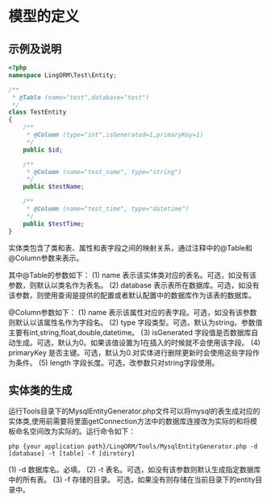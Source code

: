 # 模型的定义

## 示例及说明

``` php
<?php
namespace LingORM\Test\Entity;

/**
 * @Table (name="test",database="test")
 */
class TestEntity
{
    /**
     * @Column (type="int",isGenerated=1,primaryKey=1)
     */
    public $id;

    /**
     * @Column (name="test_name", type="string")
     */
    public $testName;

    /**
     * @Column (name="test_time", type="datetime")
     */
    public $testTime;
}
```

实体类包含了类和表、属性和表字段之间的映射关系，通过注释中的@Table和@Column参数来表示。

其中@Table的参数如下：
(1) name 表示该实体类对应的表名。可选，如没有该参数，则默认以类名作为表名。
(2) database 表示表所在数据库。可选，如没有该参数，则使用查询是提供的配置或者默认配置中的数据库作为该表的数据库。

@Column参数如下：
(1) name 表示该属性对应的表字段。可选，如没有该参数则默认以该属性名作为字段名。
(2) type 字段类型。可选，默认为string。参数值主要有int,string,float,double,datetime。
(3) isGenerated 字段值是否数据库自动生成。可选，默认为0。如果该值设置为1在插入的时候就不会使用该字段。
(4) primaryKey 是否主键。可选，默认为0.对实体进行删除更新时会使用这些字段作为条件。
(5) length 字段长度。可选，改参数只对string字段使用。

## 实体类的生成

运行Tools目录下的MysqlEntityGenerator.php文件可以将mysql的表生成对应的实体类,使用前需要将里面getConnection方法中的数据库连接改为实际的和将模板命名空间改为实际的。运行命令如下：

```shell
php {your application path}/LingORM/Tools/MysqlEntityGenerator.php -d [database] -t [table] -f [diretory]
```

(1) -d 数据库名。必填。
(2) -t 表名。可选，如没有该参数则默认生成指定数据库中的所有表。
(3) -f 存储的目录。 可选，如果没有则存储在当前目录下的entity目录中。
